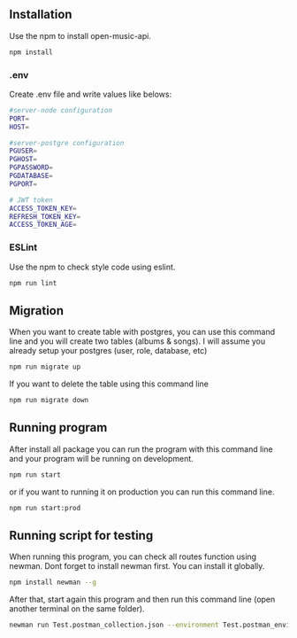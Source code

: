 ## Installation

Use the npm to install open-music-api.

```bash
npm install
```

### .env

Create .env file and write values like belows:

```bash
#server-node configuration
PORT=
HOST=

#server-postgre configuration
PGUSER=
PGHOST=
PGPASSWORD=
PGDATABASE=
PGPORT=

# JWT token
ACCESS_TOKEN_KEY=
REFRESH_TOKEN_KEY=
ACCESS_TOKEN_AGE=
```

### ESLint

Use the npm to check style code using eslint.

```bash
npm run lint
```

## Migration

When you want to create table with postgres, you can use this command line and you will create two tables (albums & songs).
I will assume you already setup your postgres (user, role, database, etc)

```bash
npm run migrate up
```

If you want to delete the table using this command line

```bash
npm run migrate down
```

## Running program

After install all package you can run the program with this command line and your program will be running on development.

```bash
npm run start
```
or if you want to running it on production you can run this command line.
```bash
npm run start:prod
```

## Running script for testing

When running this program, you can check all routes function using newman. Dont forget to install newman first.
You can install it globally.
```bash
npm install newman --g
```

After that, start again this program and then run this command line (open another terminal on the same folder).
```bash
newman run Test.postman_collection.json --environment Test.postman_environment.json 
```
